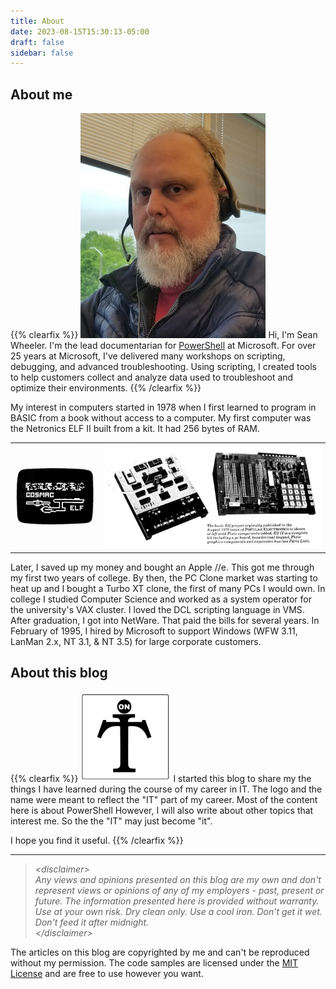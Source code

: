 ```yaml
---
title: About
date: 2023-08-15T15:30:13-05:00
draft: false
sidebar: false
---
```


## About me

{{% clearfix %}}
![Sean D. Wheeler][05] Hi, I'm Sean Wheeler. I'm the lead documentarian for [PowerShell][02] at
Microsoft. For over 25 years at Microsoft, I've delivered many workshops on scripting, debugging,
and advanced troubleshooting. Using scripting, I created tools to help customers collect and analyze
data used to troubleshoot and optimize their environments.
{{% /clearfix %}}

My interest in computers started in 1978 when I first learned to program in BASIC from a book
without access to a computer. My first computer was the Netronics ELF II built from a kit. It had
256 bytes of RAM.

|                       |                                 |
| --------------------- | ------------------------------- |
| ![Elf 2 graphics][04] | ![Netronics Elf 2 computer][01] |

Later, I saved up my money and bought an Apple //e. This got me through my first two years of
college. By then, the PC Clone market was starting to heat up and I bought a Turbo XT clone, the
first of many PCs I would own. In college I studied Computer Science and worked as a system operator
for the university's VAX cluster. I loved the DCL scripting language in VMS. After graduation, I got
into NetWare. That paid the bills for several years. In February of 1995, I hired by Microsoft to
support Windows (WFW 3.11, LanMan 2.x, NT 3.1, & NT 3.5) for large corporate customers.

## About this blog

{{% clearfix %}}
![Blog logo][06] I started this blog to share my the things I have learned during the course of
my career in IT. The logo and the name were meant to reflect the "IT" part of my career. Most of the
content here is about PowerShell However, I will also write about other topics that interest me. So
the the "IT" may just become "it".

I hope you find it useful.
{{% /clearfix %}}

---

> _&lt;disclaimer&gt;_<br>
> _Any views and opinions presented on this blog are my own and don't represent views or opinions of
> any of my employers - past, present or future. The information presented here is provided without
> warranty. Use at your own risk. Dry clean only. Use a cool iron. Don't get it wet. Don't feed it
> after midnight._<br>
> _&lt;/disclaimer&gt;_

The articles on this blog are copyrighted by me and can't be reproduced without my permission. The
code samples are licensed under the [MIT License][03] and are free to use however you want.

<!-- link references -->
[01]: elfphoto.png
[02]: https://learn.microsoft.com/powershell
[03]: https://opensource.org/licenses/MIT
[04]: tvgrafik.png
[05]: Profile-20190514-4x5.jpg?height=200px#float-start
[06]: OnIT-15x15.png#float-start
